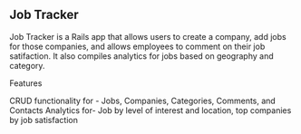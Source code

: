 ## Job Tracker

Job Tracker is a Rails app that allows users to create a company, add jobs for those companies, and allows employees to comment on their job satifaction. It also compiles analytics for jobs based on geography and category.

Features 

CRUD functionality for - Jobs, Companies, Categories, Comments, and Contacts
Analytics for-  Job by level of interest and location, top companies by job satisfaction
